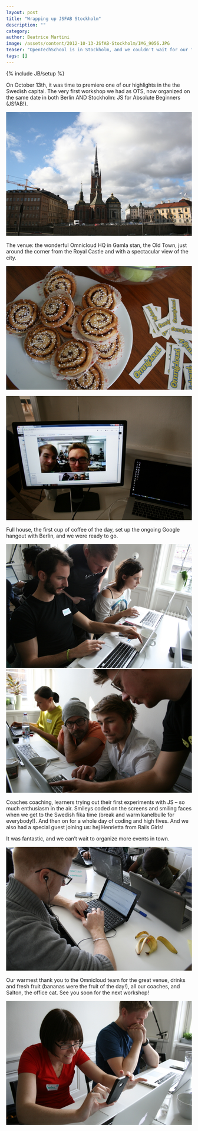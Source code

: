```yaml
---
layout: post
title: "Wrapping up JSFAB Stockholm"
description: ""
category: 
author: Beatrice Martini
image: /assets/content/2012-10-13-JSfAB-Stockholm/IMG_9056.JPG
teaser: "OpenTechSchool is in Stockholm, and we couldn't wait for our first workshop to take place. Get to read and see all about it:"
tags: []
---
```

{% include JB/setup %}

On October 13th, it was time to premiere one of our highlights in the
the Swedish capital. The very first workshop we had as OTS, now
organized on the same date in both Berlin AND Stockholm: JS for
Absolute Beginners (JSfAB!). 

![Omnicloud HQ](/assets/content/2012-10-13-JSfAB-Stockholm/IMG_8946.JPG)

The venue: the wonderful Omnicloud HQ in Gamla stan, the Old Town,
just around the corner from the Royal Castle and with a spectacular
view of the city.

![Delicious pastries](/assets/content/2012-10-13-JSfAB-Stockholm/IMG_8997.JPG)

![Hanging out with OpenTechSchool Berlin](/assets/content/2012-10-13-JSfAB-Stockholm/IMG_8896.JPG)

Full house, the first cup of coffee of the day, set up the ongoing
Google hangout with Berlin, and we were ready to go. 

![Coaches and students 1](/assets/content/2012-10-13-JSfAB-Stockholm/IMG_8925.JPG)
![Coaches and students 2](/assets/content/2012-10-13-JSfAB-Stockholm/IMG_8971.JPG)

Coaches coaching, learners trying out their first experiments with JS
– so much enthusiasm in the air. Smileys coded on the screens and
smiling faces when we get to the Swedish fika time (break and warm
kanelbulle for everybody!). And then on for a whole day of coding and
high fives. And we also had a special guest joining us: hej Henrietta
from Rails Girls!

It was fantastic, and we can’t wait to organize more events in town.

![Coaches and students 3](/assets/content/2012-10-13-JSfAB-Stockholm/IMG_8901.JPG)

Our warmest thank you to the Omnicloud team for the great venue,
drinks and fresh fruit (bananas were the fruit of the day!), all our
coaches, and Salton, the office cat. See you soon for the next
workshop!

![Coaches and students 4](/assets/content/2012-10-13-JSfAB-Stockholm/IMG_9030.JPG)
